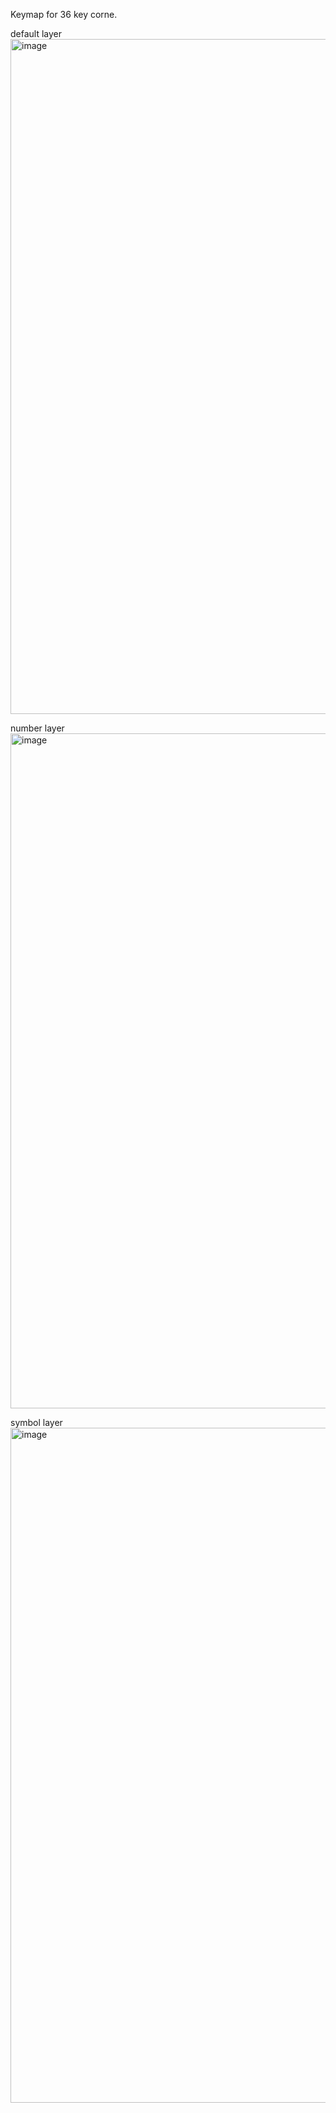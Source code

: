 Keymap for 36 key corne.

default layer
<img width="1080" alt="image" src="https://github.com/tommywhitney/zmk-config-corne/assets/46704616/afb6f1d0-4550-4f1e-ba0d-216b292b592d">

number layer
<img width="1080" alt="image" src="https://github.com/tommywhitney/zmk-config-corne/assets/46704616/3a556fcc-f1a8-476f-9539-beac1774e398">

symbol layer
<img width="1080" alt="image" src="https://github.com/tommywhitney/zmk-config-corne/assets/46704616/5597009e-05eb-434a-be0a-dbb0a73a5d84">
